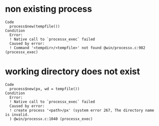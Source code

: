 # non existing process

    Code
      process$new(tempfile())
    Condition
      Error:
      ! Native call to `processx_exec` failed
      Caused by error:
      ! Command '<tempdir>/<tempfile>' not found @win/processx.c:982 (processx_exec)

# working directory does not exist

    Code
      process$new(px, wd = tempfile())
    Condition
      Error:
      ! Native call to `processx_exec` failed
      Caused by error:
      ! create process '<path>/px' (system error 267, The directory name is invalid.
      ) @win/processx.c:1040 (processx_exec)

